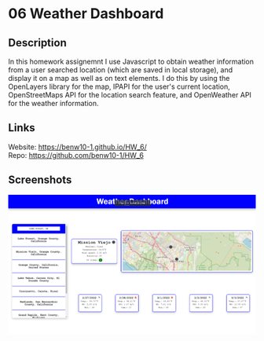 # 06 Weather Dashboard

## Description

In this homework assignemnt I use Javascript to obtain weather information from a user searched location (which are saved in local storage), and display it on a map as well as on text elements. I do this by using the OpenLayers library for the map, IPAPI for the user's current location, OpenStreetMaps API for the location search feature, and OpenWeather API for the weather information.

## Links

Website: https://benw10-1.github.io/HW_6/<br>
Repo: https://github.com/benw10-1/HW_6

## Screenshots

![demo](assets/images/screenshot.png)